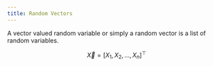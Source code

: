 ```yaml
---
title: Random Vectors
---
```


A vector valued random variable or simply a random vector is a list of random variables.

$$
\vec X = [X_1, X_2, \ldots, X_n]^\top
$$